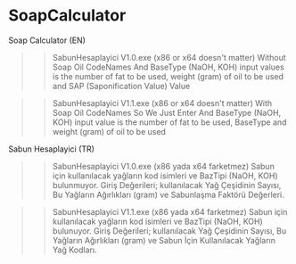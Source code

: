 # SoapCalculator
 Soap Calculator (EN)

>>SabunHesaplayici V1.0.exe (x86 or x64 doesn't matter) Without Soap Oil CodeNames And BaseType (NaOH, KOH)  input values is the number of fat to be used, weight (gram) of oil to be used and SAP (Saponification Value) Value

>>SabunHesaplayici V1.1.exe (x86 or x64 doesn't matter) With Soap Oil CodeNames So We Just Enter And BaseType (NaOH, KOH)  input value is the number of fat to be used, BaseType and weight (gram) of oil to be used  

 Sabun Hesaplayici (TR)

>>SabunHesaplayici V1.0.exe (x86 yada x64 farketmez) Sabun için kullanılacak yağların kod isimleri ve BazTipi (NaOH, KOH) bulunmuyor.  Giriş Değerileri; kullanılacak Yağ Çeşidinin Sayısı, Bu Yağların Ağırlıkları (gram) ve Sabunlaşma Faktörü Değerleri.

>>SabunHesaplayici V1.1.exe (x86 yada x64 farketmez)  Sabun için kullanılacak yağların kod isimleri ve BazTipi (NaOH, KOH) bulunuyor. Giriş Değerileri; kullanılacak Yağ Çeşidinin Sayısı, Bu Yağların Ağırlıkları (gram) ve Sabun İçin Kullanılacak Yağların Yağ Kodları.
